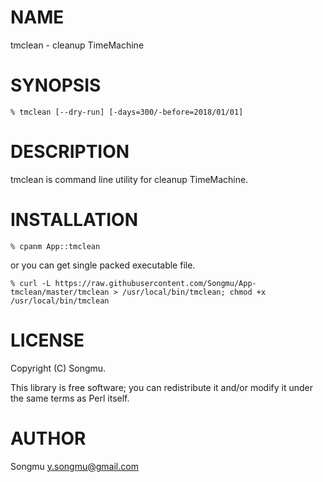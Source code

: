 # NAME

tmclean - cleanup TimeMachine

# SYNOPSIS

    % tmclean [--dry-run] [-days=300/-before=2018/01/01]

# DESCRIPTION

tmclean is command line utility for cleanup TimeMachine.

# INSTALLATION

    % cpanm App::tmclean

or you can get single packed executable file.

    % curl -L https://raw.githubusercontent.com/Songmu/App-tmclean/master/tmclean > /usr/local/bin/tmclean; chmod +x /usr/local/bin/tmclean

# LICENSE

Copyright (C) Songmu.

This library is free software; you can redistribute it and/or modify
it under the same terms as Perl itself.

# AUTHOR

Songmu <y.songmu@gmail.com>
